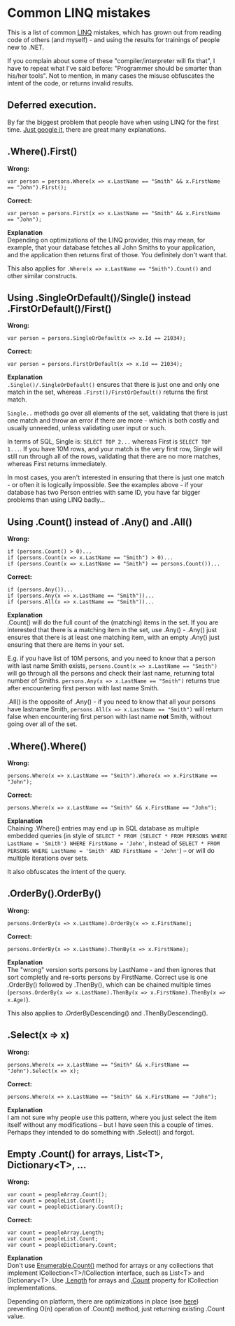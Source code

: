 # Common LINQ mistakes

This is a list of common [LINQ](https://docs.microsoft.com/en-us/dotnet/csharp/programming-guide/concepts/linq/) mistakes, which has grown out from reading code of others (and myself) - and using the results for trainings of people new to .NET.

If you complain about some of these "compiler/interpreter will fix that", I have to repeat what I've said before: "Programmer should be smarter than his/her tools". Not to mention, in many cases the misuse obfuscates the intent of the code, or returns invalid results.


## Deferred execution.

By far the biggest problem that people have when using LINQ for the first time. [Just google it](https://www.google.com/search?q=linq+deferred+execution), there are great many explanations.

## .Where().First()

**Wrong:**

```
var person = persons.Where(x => x.LastName == "Smith" && x.FirstName == "John").First();
```
**Correct:**
```
var person = persons.First(x => x.LastName == "Smith" && x.FirstName == "John");
```
**Explanation**  
Depending on optimizations of the LINQ provider, this may mean, for example, that your database fetches all John Smiths to your application, and the application then returns first of those. You definitely don't want that.

This also applies for `.Where(x => x.LastName == "Smith").Count()` and other similar constructs.
  
## Using .SingleOrDefault()/Single() instead .FirstOrDefault()/First()
**Wrong:**
```
var person = persons.SingleOrDefault(x => x.Id == 21034);
```
**Correct:**
```
var person = persons.FirstOrDefault(x => x.Id == 21034);
```

**Explanation**  
`.Single()/.SingleOrDefault()` ensures that there is just one and only one match in the set, whereas `.First()/FirstOrDefault()` returns the first match.   

`Single..` methods go over all elements of the set, validating that there is just one match and throw an error if there are more - which is both costly and usually unneeded, unless validating user input or such.  

 In terms of SQL, Single is: `SELECT TOP 2...` whereas First is `SELECT TOP 1...`. If you have 10M rows, and your match is the very first row, Single will still run through all of the rows, validating that there are no more matches, whereas First returns immediately.

In most cases, you aren't interested in ensuring that there is just one match - or often it is logically impossible. See the examples above - if your database has two Person entries with same ID, you have far bigger problems than using LINQ badly...


## Using .Count() instead of .Any() and .All()
**Wrong:**
```
if (persons.Count() > 0)...
if (persons.Count(x => x.LastName == "Smith") > 0)...
if (persons.Count(x => x.LastName == "Smith") == persons.Count())...
```
**Correct:**
```
if (persons.Any())...
if (persons.Any(x => x.LastName == "Smith"))...
if (persons.All(x => x.LastName == "Smith"))...
```
**Explanation**  
.Count() will do the full count of the (matching) items in the set. If you are interested that there is a matching item in the set, use .Any() - .Any() just ensures that there is at least one matching item, with an empty .Any() just ensuring that there are items in your set.  

E.g. if you have list of 10M persons, and you need to know that a person with last name Smith exists, `persons.Count(x => x.LastName == "Smith")` will go through all the persons and check their last name, returning total number of Smiths. `persons.Any(x => x.LastName == "Smith")` returns true after encountering first person with last name Smith.

.All() is the opposite of .Any() - if you need to know that all your persons have lastname Smith, `persons.All(x => x.LastName == "Smith")` will return false when encountering first person with last name **not** Smith, without going over all of the set.


## .Where().Where()
**Wrong:**
```
persons.Where(x => x.LastName == "Smith").Where(x => x.FirstName == "John");
```
**Correct:**
```
persons.Where(x => x.LastName == "Smith" && x.FirstName == "John");
```
**Explanation**  
Chaining .Where() entries may end up in SQL database as multiple embedded queries (in style of `SELECT * FROM (SELECT * FROM PERSONS WHERE LastName = 'Smith') WHERE FirstName = 'John'`, instead of `SELECT * FROM PERSONS WHERE LastName = 'Smith' AND FirstName = 'John'`) &ndash; or will do multiple iterations over sets.  

It also obfuscates the intent of the query.


## .OrderBy().OrderBy()
**Wrong:**
```
persons.OrderBy(x => x.LastName).OrderBy(x => x.FirstName);
```
**Correct:**
```
persons.OrderBy(x => x.LastName).ThenBy(x => x.FirstName);
```
**Explanation**  
The "wrong" version sorts persons by LastName - and then ignores that sort completly and re-sorts persons by FirstName. Correct use is one .OrderBy() followed by .ThenBy(), which can be chained multiple times (`persons.OrderBy(x => x.LastName).ThenBy(x => x.FirstName).ThenBy(x => x.Age)`).  

This also applies to .OrderByDescending() and .ThenByDescending().


## .Select(x => x)

**Wrong:**
```
persons.Where(x => x.LastName == "Smith" && x.FirstName == "John").Select(x => x);
```
**Correct:**
```
persons.Where(x => x.LastName == "Smith" && x.FirstName == "John");
```
**Explanation**  
I am not sure why people use this pattern, where you just select the item itself without any modifications &ndash; but I have seen this a couple of times. Perhaps they intended to do something with .Select() and forgot.


## Empty .Count() for arrays, List&lt;T&gt;, Dictionary&lt;T&gt;, ...
**Wrong:**
```
var count = peopleArray.Count();
var count = peopleList.Count();
var count = peopleDictionary.Count();
```
**Correct:**
```
var count = peopleArray.Length;
var count = peopleList.Count;
var count = peopleDictionary.Count;
```
**Explanation**  
Don't use [Enumerable.Count()](https://msdn.microsoft.com/en-us/library/bb338038.aspx) method for arrays or any collections that implement ICollection&lt;T&gt;/ICollection interface, such as List&lt;T&gt; and Dictionary&lt;T&gt;. Use [.Length](https://msdn.microsoft.com/en-us/library/system.array.length(v=vs.110).aspx) for arrays and [.Count](https://msdn.microsoft.com/en-us/library/5s3kzhec(v=vs.110).aspx) property for ICollection implementations.  

Depending on platform, there are optimizations in place (see [here](https://referencesource.microsoft.com/#System.Core/System/Linq/Enumerable.cs,1191)) preventing O(n) operation of .Count() method, just returning existing .Count value.
